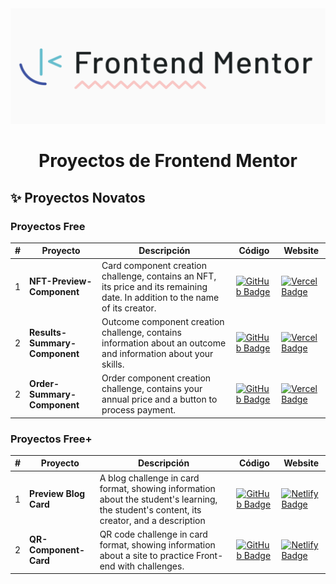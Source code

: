 <div align="center">
    <a href="">
    <img src="IMG.png" /> 
    </a>
  <h3>
    <h1>Proyectos de Frontend Mentor </h1>
  </h3>
</div>

## ✨ Proyectos Novatos
### Proyectos Free

|  #   | Proyecto        | Descripción                                                              | Código                                                                                                                                                                                   | Website                                                       |
| --- | ---------------- | ------------------------------------------------------------------------ | ---------------------------------------------------------------------------------------------------------------------------------------------------------------------------------------- | ------------------------------------------------------------- |
| 1   | **NFT-Preview-Component**  | Card component creation challenge, contains an NFT, its price and its remaining date. In addition to the name of its creator. | [![GitHub Badge](https://img.shields.io/badge/Código-181717?logo=github&logoColor=fff&style=flat-square)](https://github.com/ImBenja/Frontend-Challenges/tree/main/Newbie/Free/01-preview-nft-component-card) | [![Vercel Badge](https://img.shields.io/badge/Website-000?logo=netlify&logoColor=fff&style=flat-square)](https://component-nft-card.netlify.app/) |
| 2   | **Results-Summary-Component**  | Outcome component creation challenge, contains information about an outcome and information about your skills.  | [![GitHub Badge](https://img.shields.io/badge/Código-181717?logo=github&logoColor=fff&style=flat-square)](https://github.com/ImBenja/Frontend-Challenges/tree/main/Newbie/Free/02-results-summary-component) | [![Vercel Badge](https://img.shields.io/badge/Website-000?logo=netlify&logoColor=fff&style=flat-square)](https://component-results-summary.netlify.app/) |
| 2   | **Order-Summary-Component**  | Order component creation challenge, contains your annual price and a button to process payment. | [![GitHub Badge](https://img.shields.io/badge/Código-181717?logo=github&logoColor=fff&style=flat-square)](https://github.com/ImBenja/Frontend-Challenges/tree/main/Newbie/Free/03-order-summary-component-main) | [![Vercel Badge](https://img.shields.io/badge/Website-000?logo=netlify&logoColor=fff&style=flat-square)](https://component-order-summaryt.netlify.app/) |

### Proyectos Free+

|  #   | Proyecto        | Descripción                                                              | Código                                                                                                                                                                                   | Website                                                       |
| --- | ---------------- | ------------------------------------------------------------------------ | ---------------------------------------------------------------------------------------------------------------------------------------------------------------------------------------- | ------------------------------------------------------------- |
| 1   | **Preview Blog Card**  | A blog challenge in card format, showing information about the student's learning, the student's content, its creator, and a description | [![GitHub Badge](https://img.shields.io/badge/Código-181717?logo=github&logoColor=fff&style=flat-square)](https://github.com/ImBenja/Frontend-Challenges/tree/main/Newbie/Free-Plus/01-preview-blog-card-main) | [![Netlify Badge](https://img.shields.io/badge/Website-000?logo=netlify&logoColor=fff&style=flat-square)](https://component-blog-preview.netlify.app/) |
| 2   | **QR-Component-Card**  | QR code challenge in card format, showing information about a site to practice Front-end with challenges.  | [![GitHub Badge](https://img.shields.io/badge/Código-181717?logo=github&logoColor=fff&style=flat-square)](https://github.com/ImBenja/Frontend-Challenges/tree/main/Newbie/Free-Plus/02-qr-code-component-main) | [![Netlify Badge](https://img.shields.io/badge/Website-000?logo=netlify&logoColor=fff&style=flat-square)](https://component-qr-preview.netlify.app/) |

